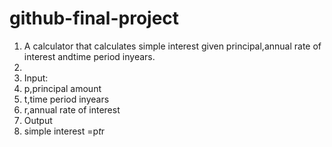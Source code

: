 # github-final-project

1. A calculator that calculates simple interest given principal,annual rate of interest andtime period inyears.
2. 
3. Input:
4. p,principal amount
5. t,time period inyears
6. r,annual rate of interest
7. Output
8. simple interest =p*t*r
